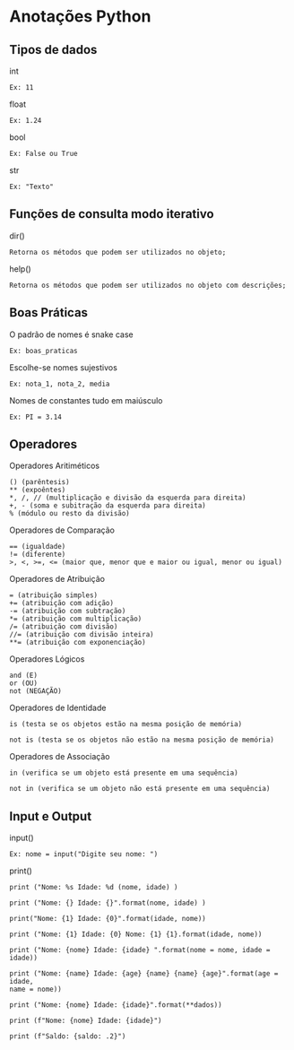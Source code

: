 # Anotações Python

## Tipos de dados

int

    Ex: 11

float

    Ex: 1.24

bool

    Ex: False ou True

str

    Ex: "Texto"

## Funções de consulta modo iterativo

dir()

    Retorna os métodos que podem ser utilizados no objeto;

help()

    Retorna os métodos que podem ser utilizados no objeto com descrições;

## Boas Práticas

O padrão de nomes é snake case

    Ex: boas_praticas

Escolhe-se nomes sujestivos

    Ex: nota_1, nota_2, media

Nomes de constantes tudo em maiúsculo

    Ex: PI = 3.14

## Operadores

Operadores Aritiméticos

    () (parêntesis)
    ** (expoêntes)
    *, /, // (multiplicação e divisão da esquerda para direita)
    +, - (soma e subitração da esquerda para direita)
    % (módulo ou resto da divisão)

Operadores de Comparação

    == (igualdade)
    != (diferente)
    >, <, >=, <= (maior que, menor que e maior ou igual, menor ou igual)

Operadores de Atribuição

    = (atribuição simples)
    += (atribuição com adição)
    -= (atribuição com subtração)
    *= (atribuição com multiplicação)
    /= (atribuição com divisão)
    //= (atribuição com divisão inteira)
    **= (atribuição com exponenciação)

Operadores Lógicos

    and (E)
    or (OU)
    not (NEGAÇÃO)

Operadores de Identidade

    is (testa se os objetos estão na mesma posição de memória)
    
    not is (testa se os objetos não estão na mesma posição de memória)

Operadores de Associação

    in (verifica se um objeto está presente em uma sequência)

    not in (verifica se um objeto não está presente em uma sequência)

## Input e Output

input()

    Ex: nome = input("Digite seu nome: ")

print()

    print ("Nome: %s Idade: %d (nome, idade) )
    
    print ("Nome: {} Idade: {}".format(nome, idade) )
    
    print("Nome: {1} Idade: {0}".format(idade, nome))
    
    print ("Nome: {1} Idade: {0} Nome: {1} {1}.format(idade, nome))
    
    print ("Nome: {nome} Idade: {idade} ".format(nome = nome, idade = idade))
    
    print ("Nome: {name} Idade: {age} {name} {name} {age}".format(age = idade, 
    name = nome))
    
    print ("Nome: {nome} Idade: {idade}".format(**dados))
    
    print (f"Nome: {nome} Idade: {idade}")

    print (f"Saldo: {saldo: .2}")
